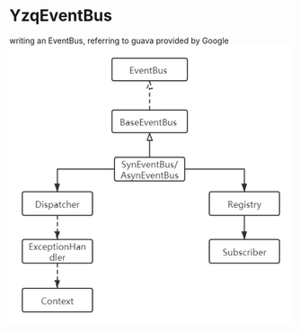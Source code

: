 # YzqEventBus
writing an EventBus, referring to guava provided by Google
![UML](https://github.com/Replux/YzqEventBus/blob/master/UML.png)
